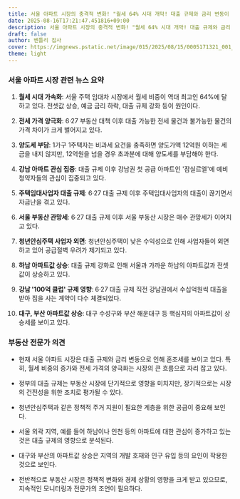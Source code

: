 ```yaml
---
title: 서울 아파트 시장의 충격적 변화! "월세 64% 시대 개막! 대출 규제와 금리 변동이 가져온 부동산 혁명"
date: 2025-08-16T17:21:47.451816+09:00
description: 서울 아파트 시장의 충격적 변화! "월세 64% 시대 개막! 대출 규제와 금리 변동이 가져온 부동산 혁명"
draft: false
author: 벤틀리 집사
cover: https://imgnews.pstatic.net/image/015/2025/08/15/0005171321_001_20250816021111123.jpg
theme: light
---
```


### 서울 아파트 시장 관련 뉴스 요약

1. **월세 시대 가속화**: 서울 주택 임대차 시장에서 월세 비중이 역대 최고인 64%에 달하고 있다. 전셋값 상승, 예금 금리 하락, 대출 규제 강화 등이 원인이다.

2. **전세 가격 양극화**: 6·27 부동산 대책 이후 대출 가능한 전세 물건과 불가능한 물건의 가격 차이가 크게 벌어지고 있다.

3. **양도세 부담**: 1가구 1주택자는 비과세 요건을 충족하면 양도가액 12억원 이하는 세금을 내지 않지만, 12억원을 넘을 경우 초과분에 대해 양도세를 부담해야 한다.

4. **강남 아파트 관심 집중**: 대출 규제 이후 강남권 첫 공급 아파트인 '잠실르엘'에 예비 청약자들의 관심이 집중되고 있다.

5. **주택임대사업자 대출 규제**: 6·27 대출 규제 이후 주택임대사업자의 대출이 끊기면서 자금난을 겪고 있다.

6. **서울 부동산 관망세**: 6·27 대출 규제 이후 서울 부동산 시장은 매수 관망세가 이어지고 있다.

7. **청년안심주택 사업자 외면**: 청년안심주택이 낮은 수익성으로 인해 사업자들이 외면하고 있어 공급절벽 우려가 제기되고 있다.

8. **하남 아파트값 상승**: 대출 규제 강화로 인해 서울과 가까운 하남의 아파트값과 전셋값이 상승하고 있다.

9. **강남 '100억 클럽' 규제 영향**: 6·27 대출 규제 직전 강남권에서 수십억원씩 대출을 받아 집을 사는 계약이 다수 체결되었다.

10. **대구, 부산 아파트값 상승**: 대구 수성구와 부산 해운대구 등 핵심지의 아파트값이 상승세를 보이고 있다.

### 부동산 전문가 의견

- 현재 서울 아파트 시장은 대출 규제와 금리 변동으로 인해 혼조세를 보이고 있다. 특히, 월세 비중의 증가와 전세 가격의 양극화는 시장의 큰 흐름으로 자리 잡고 있다.

- 정부의 대출 규제는 부동산 시장에 단기적으로 영향을 미치지만, 장기적으로는 시장의 건전성을 위한 조치로 평가될 수 있다.

- 청년안심주택과 같은 정책적 주거 지원이 필요한 계층을 위한 공급이 중요해 보인다.

- 서울 외곽 지역, 예를 들어 하남이나 인천 등의 아파트에 대한 관심이 증가하고 있는 것은 대출 규제의 영향으로 분석된다.

- 대구와 부산의 아파트값 상승은 지역의 개발 호재와 인구 유입 등의 요인이 작용한 것으로 보인다.

- 전반적으로 부동산 시장은 정책적 변화와 경제 상황의 영향을 크게 받고 있으므로, 지속적인 모니터링과 전문가의 조언이 필요하다.